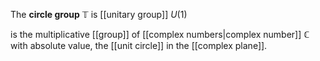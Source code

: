 The **circle group** $\mathbb{T}$ is [[unitary group]] $U(1)$ 

is the multiplicative [[group]] of [[complex numbers|complex number]] $\mathbb{C}$ with absolute value, the [[unit circle]] in the [[complex plane]].